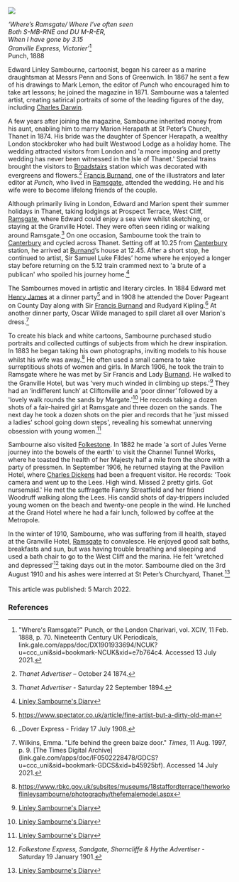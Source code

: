 <a href="https://juncture-digital.org"><img src="https://juncture-digital.org/images/ve-button.png"></a>
<param ve-config title="Edward Linley Sambourne (1844-1910)" author="Michelle Crowther" layout="vtl" banner="/images/banners/19c.jpg" Description="Visual essay tracing 19C Punch satirical cartoonist Edward Linley Sambourne and his wife's lifelong relationship with the artistic and literary circle in Kent.">

<param ve-entity eid="Q693450" aliases="Greenwich">
<param ve-entity eid="Q618045" aliases="Margate">
<param ve-entity eid="Q922739" aliases="Broadstairs">
<param ve-entity eid="Q590422" aliases="Isle of Thanet">
<param ve-entity eid="Q29303" aliases="Canterbury">
<param ve-entity eid="Q736439" aliases="Ramsgate">
<param ve-entity eid="Q179224" aliases="Dover">
<param ve-entity eid="Q375314" aliases="Folkestone">

<!-- Basemap centred on Badlesmere -->
<param ve-map center="Q301744" zoom="10">
<!-- Historical map layers -->
<param ve-map-layer active allmaps allmaps-id="9537d136c6cd0dac" title="Kent Railway Map">


<!--#-->
 
_‘Where’s Ramsgate/ Where I’ve often seen   
Both S-MB-RNE and DU M-R-ER,   
When I have gone by 3.15   
Granville Express, Victorier’_[^ref1]    
Punch, 1888
<param ve-image url="https://upload.wikimedia.org/wikipedia/commons/6/64/Edward_Linley_Sambourne%2C_self_portrait_1891.png" label="Edward Linley Sambourne" attribution="Public domain, via Wikimedia Commons">

Edward Linley Sambourne, cartoonist, began his career as a marine draughtsman at Messrs Penn and Sons of Greenwich. In 1867 he sent a few of his drawings to Mark Lemon, the editor of _Punch_ who encouraged him to take art lessons; he joined the magazine in 1871. Sambourne was a talented artist, creating satirical portraits of some of the leading figures of the day, including [Charles Darwin](/19c/19c-darwin-biography).
<param ve-map center="Q693450" zoom="12">

A few years after joining the magazine, Sambourne inherited money from his aunt, enabling him to marry Marion Herapath at St Peter’s Church, Thanet in 1874. His bride was the daughter of Spencer Herapath, a wealthy London stockbroker who had built Westwood Lodge as a holiday home. The wedding attracted visitors from London and 'a more imposing and pretty wedding has never been witnessed in the Isle of Thanet.' Special trains brought the visitors to [Broadstairs](/dickens/broadstairs-19th-century) station which was decorated with evergreens and flowers.[^ref2]  [Francis Burnand](/19c/19c-burnand-biography), one of the illustrators and later editor at _Punch_, who lived in [Ramsgate](/19c/19c-ramsgate), attended the wedding. He and his wife were to become lifelong friends of the couple. 
<param ve-image url="https://upload.wikimedia.org/wikipedia/commons/4/41/St_Peters_Church%2C_Broadstairs.jpg" label="St Peter's Church, Broadstairs" attribution="Graham Pritchard, CC BY-SA 2.0, via Wikimedia Commons">
<param ve-map center="Q301744" zoom="10">

Although primarily living in London, Edward and Marion spent their summer holidays in Thanet, taking lodgings at Prospect Terrace, West Cliff, [Ramsgate](/19c/19c-ramsgate), where Edward could enjoy a sea view whilst sketching, or staying at the Granville Hotel. They were often seen riding or walking around Ramsgate.[^ref3]   On one occasion, Sambourne took the train to [Canterbury](/19c/19c-canterbury) and cycled across Thanet. Setting off at 10.25 from [Canterbury](/19c/19c-canterbury) station, he arrived at [Burnand](/19c/19c-burnand-biography)’s house at 12.45. After a short stop, he continued to artist, Sir Samuel Luke Fildes’ home where he enjoyed a longer stay before returning on the 5.12 train crammed next to 'a brute of a publican' who spoiled his journey home.[^ref4] 
<param ve-image url="https://upload.wikimedia.org/wikipedia/commons/6/6c/New_Road%2C_Ramsgate%2C_England-LCCN2002708073.jpg" label="New Road, Ramsgate" attribution="Photochrom Print Collection, Public domain, via Wikimedia Commons">

The Sambournes moved in artistic and literary circles. In 1884 Edward met [Henry James](/19c/19c-jamesh-hever-castle) at a dinner party[^ref5]  and in 1908 he attended the Dover Pageant on County Day along with Sir [Francis Burnand](/19c/19c-burnand-biography) and Rudyard Kipling.[^ref6] At another dinner party, Oscar Wilde managed to spill claret all over Marion's dress.[^ref7]
<param ve-image url="https://upload.wikimedia.org/wikipedia/commons/e/e6/Oscar_Wilde_portrait_by_Napoleon_Sarony_-_albumen.jpg" label="Oscar Wilde" attribution="Portrait by Napoleon Sarony, Public domain, via Wikimedia Commons">
<param ve-image url="https://upload.wikimedia.org/wikipedia/commons/thumb/b/bf/Punch_-_Oscar_Wilde.svg/356px-Punch_-_Oscar_Wilde.svg.png" label="Oscar Wilde" attribution="Linley Sambourne ; editor: Eugenio Hansen, OFS, CC BY-SA 4.0, via Wikimedia Commons" license="CC BY-SA 4.0">
<param ve-map center="Q179224" zoom="13">

To create his black and white cartoons, Sambourne purchased studio portraits and collected cuttings of subjects from which he drew inspiration. In 1883 he began taking his own photographs, inviting models to his house whilst his wife was away.[^ref8]   He often used a small camera to take surreptitious shots of women and girls. In March 1906, he took the train to Ramsgate where he was met by Sir Francis and Lady [Burnand](/19c/19c-burnand-biography). He walked to the Granville Hotel, but was 'very much winded in climbing up steps.'[^ref9]  They had an ‘indifferent lunch’ at Cliftonville and a ‘poor dinner’ followed by a 'lovely walk rounds the sands by Margate.'[^ref10]  He records taking a dozen shots of a fair-haired girl at Ramsgate and three dozen on the sands. The next day he took a dozen shots on the pier and records that he 'just missed a ladies’ school going down steps', revealing his somewhat unnerving obsession with young women.[^ref11]  
<param ve-image url="https://upload.wikimedia.org/wikipedia/commons/0/01/Edward_Linley_Sambourne_modelling_10_Jan_1895.jpg" label="Self portrait of Linley Sambourne modelling for a Punch cartoon Quite English, You Know! published Vol 108, Jan 19, 1895, pg 26." attribution="Heritage123 at English Wikipedia, Public domain, via Wikimedia Commons">
<param ve-map center="Q736439" zoom="10">

Sambourne also visited [Folkestone](/19c/19c-folkestone). In 1882 he made 'a sort of Jules Verne journey into the bowels of the earth' to visit the Channel Tunnel Works, where he toasted the health of her Majesty half a mile from the shore with a party of pressmen. In September 1906, he returned staying at the Pavilion Hotel, where [Charles Dickens](/dickens/dickens-folkestone) had been a frequent visitor. He records: 'Took camera and went up to the Lees. High wind. Missed 2 pretty girls. Got nursemaid.' He met the suffragette Fanny Streatfield and her friend Woodruff walking along the Lees. His candid shots of day-trippers included young women on the beach and twenty-one people in the wind. He lunched at the Grand Hotel where he had a fair lunch, followed by coffee at the Metropole. 
<param ve-image url="https://upload.wikimedia.org/wikipedia/commons/d/df/Lee%27s_Promenade_and_Bandstand%2C_Folkestone%2C_England-LCCN2002696748.tif" label="Promenade and Bandstand, Folkestone, c.1890-1900" attribution="Photochrom Print Collection, Public domain, via Wikimedia Commons">
<param ve-map center="Q375314" zoom="13">

In the winter of 1910, Sambourne, who was suffering from ill health, stayed at the Granville Hotel, [Ramsgate](/19c/19c-ramsgate) to convalesce. He enjoyed good salt baths, breakfasts and sun, but was having trouble breathing and sleeping and used a bath chair to go to the West Cliff and the marina. He felt ‘wretched and depressed’[^ref12]  taking days out in the motor. Sambourne died on the 3rd August 1910 and his ashes were interred at St Peter’s Churchyard, Thanet.[^ref13]
<br><br>
This article was published: 5 March 2022.
<param ve-image url="https://stor.artstor.org/stor/c588a4b8-e77a-4b52-bf74-c1dc705350b8" label="Granville Hotel, Ramsgate">
<param ve-map center="Q736439" zoom="13">

### References

[^ref1]: "Where's Ramsgate?" Punch, or the London Charivari, vol. XCIV, 11 Feb. 1888, p. 70. Nineteenth Century UK Periodicals, link.gale.com/apps/doc/DX1901933694/NCUK?u=ccc_uni&sid=bookmark-NCUK&xid=e7b764c4. Accessed 13 July 2021.  
[^ref2]: _Thanet Advertiser_ – October 24 1874.   
[^ref3]: _Thanet Advertiser_ - Saturday 22 September 1894.    
[^ref4]: [Linley Sambourne's Diary](https://www.rbkc.gov.uk/pdf/LSH1896v3.pdf)   
[^ref5]: https://www.spectator.co.uk/article/fine-artist-but-a-dirty-old-man   
[^ref6]: _Dover Express - Friday 17 July 1908.   
[^ref7]: Wilkins, Emma. "Life behind the green baize door." _Times_, 11 Aug. 1997, p. 9. [The Times Digital Archive](link.gale.com/apps/doc/IF0502228478/GDCS? u=ccc_uni&sid=bookmark-GDCS&xid=b45925bf). Accessed 14 July 2021.   
[^ref8]: https://www.rbkc.gov.uk/subsites/museums/18staffordterrace/theworkoflinleysambourne/photography/thefemalemodel.aspx   
[^ref9]: [Linley Sambourne's Diary](https://www.rbkc.gov.uk/pdf/LSH1906v2.pdf)   
[^ref10]: [Linley Sambourne's Diary](https://www.rbkc.gov.uk/pdf/LSH1906v2.pdf)   
[^ref11]: [Linley Sambourne's Diary](https://www.rbkc.gov.uk/pdf/LSH1906v2.pdf)   
[^ref12]: _Folkestone Express, Sandgate, Shorncliffe & Hythe Advertiser_ - Saturday 19 January 1901.   
[^ref13]: [Linley Sambourne's Diary](https://www.rbkc.gov.uk/pdf/LSH1910v3.pdf)   
[^ref14]: _The East Kent Times_ - 10 August 1910.   
